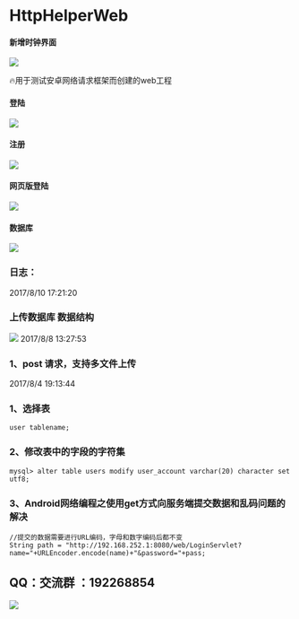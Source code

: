 # HttpHelperWeb
#### 新增时钟界面
![](https://github.com/Xbean1024/XHttp/blob/master/gif/clock.gif)

:fire:用于测试安卓网络请求框架而创建的web工程 
#### 登陆
![](https://github.com/Xbean1024/XHttp/blob/master/gif/login.gif)
#### 注册
![](https://github.com/Xbean1024/XHttp/blob/master/gif/register.gif) 
#### 网页版登陆 
![](https://github.com/Xbean1024/HttpHelperWeb/blob/master/gif/login_register.gif)
#### 数据库
![](https://github.com/Xbean1024/HttpHelperWeb/blob/master/gif/data.png)
### 日志：
2017/8/10 17:21:20 
###  上传数据库  数据结构
![](https://github.com/Xbean1024/HttpHelperWeb/blob/master/gif/db.png)
2017/8/8 13:27:53 
### 1、post 请求，支持多文件上传 

2017/8/4 19:13:44  

###  1、选择表 

    user tablename; 

###  2、修改表中的字段的字符集 

    mysql> alter table users modify user_account varchar(20) character set utf8; 
###  3、Android网络编程之使用get方式向服务端提交数据和乱码问题的解决 

    //提交的数据需要进行URL编码，字母和数字编码后都不变 
    String path = "http://192.168.252.1:8080/web/LoginServlet?name="+URLEncoder.encode(name)+"&password="+pass;
      

## QQ：交流群 ：192268854
![](https://github.com/Xbean1024/XHttp/blob/master/gif/QQ.JPG)


